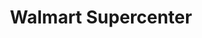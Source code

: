 ---
title: "Walmart Supercenter"
url: /saint-petersburg/walmart-supercenter-34th-street-north/
shop: supermarket
---
